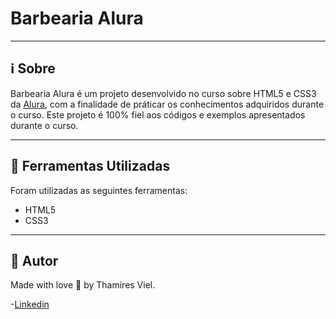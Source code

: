 # Barbearia Alura

---
## :information_source: Sobre
Barbearia Alura é um projeto desenvolvido no curso sobre HTML5 e CSS3 da [Alura](https://www.alura.com.br/), com a finalidade de práticar os conhecimentos adquiridos durante o curso.
Este projeto é 100% fiel aos códigos e exemplos apresentados durante o curso.

---
## :open_file_folder: Ferramentas Utilizadas
Foram utilizadas as seguintes ferramentas:
- HTML5
- CSS3
---

## :bookmark: Autor
Made with love :purple_heart: by Thamires Viel.

-[Linkedin](https://www.linkedin.com/in/thamiresviel)


